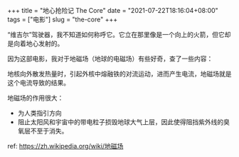 +++
title = "地心抢险记 The Core"
date = "2021-07-22T18:16:04+08:00"
tags = ["电影"]
slug = "the-core"
+++

“维吉尔”驾驶器，我不知道如何称呼它。它立在那里像是一个向上的火箭，但它却是向着地心发射的。

因为这部电影，我对于地磁场（地球的电磁场）有些好奇，查了一些内容：

地核向外散发热量时，引起外核中熔融铁的对流运动，进而产生电流，地磁场就是这个电流导致的结果。

地磁场的作用很大：

- 为人类指引方向
- 阻止太阳风和宇宙中的带电粒子损毁地球大气上层，因此使得阻挡紫外线的臭氧层不至于消失。

ref: <https://zh.wikipedia.org/wiki/地磁场>
